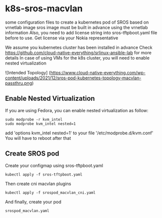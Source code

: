 # k8s-sros-macvlan
some configuration files to create a kubernetes pod of SROS based on vrnetlab image 
sros image must be built in advance using the vrnetlab information
Also, you need to add license string into sros-tftpboot.yaml file before to use.
Get license via your Nokia representative

We assume you kubernetes cluster has been installed in advance
Check https://github.com/cloud-native-everything/srlinux-ansible-lab for more details
In case of using VMs for the k8s cluster, you will need to enable nested virtualization

![Intended Topology] (https://www.cloud-native-everything.com/wp-content/uploads/2021/12/sros-pod-kubernetes-topology-macvlan-passthru.png)

## Enable Nested Virtualization

If you are using Fedora, you can enable nested virtualization as follow:

```
sudo modprobe -r kvm_intel
sudo modprobe kvm_intel nested=1
```

add 'options kvm_intel nested=1' to your file '/etc/modprobe.d/kvm.conf'
You will have to reboot after that


## Create SROS pod

Create your configmap using sros-tftpboot.yaml
```
kubectl apply -f sros-tftpboot.yaml
```

Then create cni macvlan plugins
```
kubectl apply -f srospod_macvlan_cni.yaml
```

And finally, create your pod
```
srospod_macvlan.yaml
``` 

